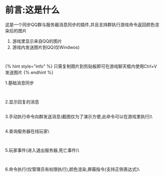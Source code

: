# 前言:这是什么

这是一个同步QQ群与服务器消息同步的插件,并且支持群执行游戏命令返回颜色渲染后的图片

1. 游戏里显示来自QQ的图片
2. 游戏内发送图片到QQ(仅Windwos)

<figure><img src="https://attachment.mcbbs.net/data/myattachment/forum/202303/03/005034r653mas77kpz3bvw.png" alt=""><figcaption></figcaption></figure>

<figure><img src="https://attachment.mcbbs.net/data/myattachment/forum/202303/03/005139ezwlwffabkzvwo3l.png" alt=""><figcaption></figcaption></figure>

{% hint style="info" %}
只需复制图片到剪贴板即可在游戏聊天框内使用Ctrl+V发送图片
{% endhint %}

1.基础消息同步

<figure><img src="https://attachment.mcbbs.net/data/myattachment/forum/202301/11/220332cytbjg5o8vj3pqg8.png" alt=""><figcaption></figcaption></figure>

<figure><img src="https://attachment.mcbbs.net/data/myattachment/forum/202301/11/220439avk1kegvnjnqxgvx.png" alt=""><figcaption></figcaption></figure>

2.显示回复的消息

<figure><img src="https://attachment.mcbbs.net/data/myattachment/forum/202303/03/005046wqljp7l7zp6a5cdf.png" alt=""><figcaption></figcaption></figure>

3.手动执行命令向群发送消息(截图仅为了演示方便,此命令可以在游戏里执行)\


<figure><img src="https://attachment.mcbbs.net/data/myattachment/forum/202301/11/221814tp4ntxim53ogbpxb.png" alt=""><figcaption></figcaption></figure>

4.查询服务器在线玩家\


<figure><img src="https://attachment.mcbbs.net/data/myattachment/forum/202301/11/221249zj0kwr0cs2n5af99.png" alt=""><figcaption></figcaption></figure>

&#x20;

<figure><img src="https://attachment.mcbbs.net/data/myattachment/forum/202301/11/221430j4o20dgi434y9444.png" alt=""><figcaption></figcaption></figure>

5.玩家事件(进入退出服务器,死亡事件)\


<figure><img src="https://attachment.mcbbs.net/data/myattachment/forum/202301/11/220838w6q7k0096e376f7f.png" alt=""><figcaption></figcaption></figure>

<figure><img src="https://attachment.mcbbs.net/data/myattachment/forum/202301/11/221017qof2d305ksnov3mp.png" alt=""><figcaption></figcaption></figure>

6.命令执行(仅管理员有权限执行),颜色渲染,屏蔽指令(支持正侧表达式)\


<figure><img src="https://attachment.mcbbs.net/data/myattachment/forum/202301/11/220626lccc3r79w4zqshrc.png" alt=""><figcaption></figcaption></figure>

<figure><img src="https://attachment.mcbbs.net/data/myattachment/forum/202301/11/221514bx1x6klwwjy6ouwn.png" alt=""><figcaption></figcaption></figure>

<figure><img src="https://attachment.mcbbs.net/data/myattachment/forum/202301/11/221520nr51nhsh5w0ttzb0.png" alt=""><figcaption></figcaption></figure>

<figure><img src="https://attachment.mcbbs.net/data/myattachment/forum/202301/11/220945kebv8l99lzzxbsxw.png" alt=""><figcaption></figcaption></figure>

<figure><img src="https://attachment.mcbbs.net/data/myattachment/forum/202301/16/202225k895oso2zqqeo78m.png" alt=""><figcaption></figcaption></figure>
